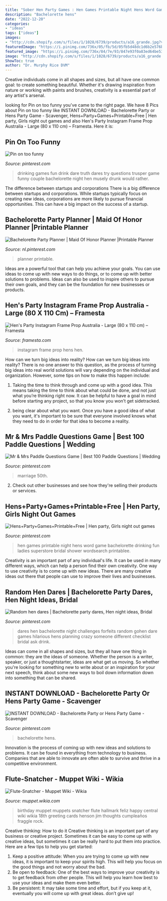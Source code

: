 ```yaml
---
title: "Sober Hen Party Games : Hen Games Printable Night Hens Word Game Bachelorette Drinking Fun Ladies Superstore Bridal Shower Wordsearch Printablee"
description: "Bachelorette hens"
date: "2022-12-20"
categories:
- "ideas"
tags: ["ideas"]
images:
- "http://cdn.shopify.com/s/files/1/1028/6739/products/a16_grande.jpg?v=1470217268"
featuredImage: "https://i.pinimg.com/736x/05/fb/5d/05fb5d48dc1d6b2e576b3e4b199f3da6--hen-party-dares-hen-do-dares.jpg"
featured_image: "https://i.pinimg.com/736x/84/7e/93/847e93f0a83ed64be53a03b69f6a7196--fun-drinking-games-game-ideas.jpg"
image: "http://cdn.shopify.com/s/files/1/1028/6739/products/a16_grande.jpg?v=1470217268"
ShowToc: true
author: "Dr. Murphy Rice DVM"
---
```



Creative individuals come in all shapes and sizes, but all have one common goal: to create something beautiful. Whether it's drawing inspiration from nature or working with paints and brushes, creativity is a essential part of any artist's arsenal.

	

		
looking for Pin on too funny you've came to the right page. We have 8 Pics about Pin on too funny like INSTANT DOWNLOAD - Bachelorette Party or Hens Party Game - Scavenger, Hens+Party+Games+Printable+Free | Hen party, Girls night out games and also Hen&#039;s Party Instagram Frame Prop Australia - Large (80 x 110 cm) – Framesta. Here it is:
		
    
## Pin On Too Funny

<img loading=lazy src="https://i.pinimg.com/736x/84/7e/93/847e93f0a83ed64be53a03b69f6a7196--fun-drinking-games-game-ideas.jpg" onerror="this.onerror=null;this.src='https://tse1.mm.bing.net/th?id=OIP.7e6BY1JlHuaZqAvAWW11PAHaJ2&amp;pid=15.1';" alt="Pin on too funny">

_Source: pinterest.com_

>drinking games fun drink dare truth dares try questions trusper game funny couple bachelorette night hen musely drunk would rather. 

	

The difference between startups and corporations
There is a big difference between startups and corporations. While startups typically focus on creating new ideas, corporations are more likely to pursue financial opportunities. This can have a big impact on the success of a startup.

    
## Bachelorette Party Planner | Maid Of Honor Planner |Printable Planner

<img loading=lazy src="https://i.pinimg.com/736x/4a/df/25/4adf25538324d7fe63c735c7694711c4.jpg" onerror="this.onerror=null;this.src='https://tse3.mm.bing.net/th?id=OIP.W4WxgIOwu7PYiYFZCZmBJgHaLH&amp;pid=15.1';" alt="Bachelorette Party Planner | Maid Of Honor Planner |Printable Planner">

_Source: nl.pinterest.com_

>planner printable. 

	

Ideas are a powerful tool that can help you achieve your goals. You can use ideas to come up with new ways to do things, or to come up with better solutions to problems. Ideas can also be used to inspire others to pursue their own goals, and they can be the foundation for new businesses or products.

    
## Hen&#039;s Party Instagram Frame Prop Australia - Large (80 X 110 Cm) – Framesta

<img loading=lazy src="http://cdn.shopify.com/s/files/1/1028/6739/products/a16_grande.jpg?v=1470217268" onerror="this.onerror=null;this.src='https://tse2.mm.bing.net/th?id=OIP.1h36bBoE7RlAmMOYofQfYgHaHa&amp;pid=15.1';" alt="Hen&#039;s Party Instagram Frame Prop Australia - Large (80 x 110 cm) – Framesta">

_Source: framesta.com_

>instagram frame prop hens hen. 

	

How can we turn big ideas into reality?
How can we turn big ideas into reality? There is no one answer to this question, as the process of turning big ideas into real world solutions will vary depending on the individual and organization. However, some tips on how to make this happen include:
1) Taking the time to think through and come up with a good idea. This means taking the time to think about what could be done, and not just what you’re thinking right now. It can be helpful to have a goal in mind before starting any project, so that you know you won’t get sidetracked.

2) being clear about what you want. Once you have a good idea of what you want, it's important to be sure that everyone involved knows what they need to do in order for that idea to become a reality.

    
## Mr &amp; Mrs Paddle Questions Game | Best 100 Paddle Questions | Wedding

<img loading=lazy src="https://i.pinimg.com/736x/24/dd/24/24dd24d6fdceb640434eed3ca2b340d0.jpg" onerror="this.onerror=null;this.src='https://tse3.mm.bing.net/th?id=OIP.LJrnMeu8MNojJEZy8cg2owHaSh&amp;pid=15.1';" alt="Mr &amp; Mrs Paddle Questions Game | Best 100 Paddle Questions | Wedding">

_Source: pinterest.com_

>marriage 50th. 

	

2. Check out other businesses and see how they're selling their products or services.

    
## Hens+Party+Games+Printable+Free | Hen Party, Girls Night Out Games

<img loading=lazy src="https://i.pinimg.com/736x/8a/0e/21/8a0e212d9ef9d510d44d42e0459a86ec.jpg" onerror="this.onerror=null;this.src='https://tse4.mm.bing.net/th?id=OIP.ns_HNeGHhxrkak5XViqKxgHaHa&amp;pid=15.1';" alt="Hens+Party+Games+Printable+Free | Hen party, Girls night out games">

_Source: pinterest.com_

>hen games printable night hens word game bachelorette drinking fun ladies superstore bridal shower wordsearch printablee. 

	

Creativity is an important part of any individual's life. It can be used in many different ways, which can help a person find their own creativity. One way to use creativity is to come up with new ideas. There are many creative ideas out there that people can use to improve their lives and businesses.

    
## Random Hen Dares | Bachelorette Party Dares, Hen Night Ideas, Bridal

<img loading=lazy src="https://i.pinimg.com/736x/05/fb/5d/05fb5d48dc1d6b2e576b3e4b199f3da6--hen-party-dares-hen-do-dares.jpg" onerror="this.onerror=null;this.src='https://tse3.mm.bing.net/th?id=OIP.7xQdYnZJmI7-DIYbD_S_ggHaPY&amp;pid=15.1';" alt="Random hen dares | Bachelorette party dares, Hen night ideas, Bridal">

_Source: pinterest.com_

>dares hen bachelorette night challenges forfeits random gohen dare games hilarious hens planning crazy someone different checklist bridal ask drink. 

	

Ideas can come in all shapes and sizes, but they all have one thing in common: they are the ideas of someone. Whether the person is a writer, speaker, or just a thoughtstarter, ideas are what get us moving. So whether you're looking for something new to write about or an inspiration for your next speech, think about some new ways to boil down information down into something that can be shared.

    
## INSTANT DOWNLOAD - Bachelorette Party Or Hens Party Game - Scavenger

<img loading=lazy src="https://i.pinimg.com/736x/f9/d4/51/f9d451992d3f43890cc2d73c2045338f.jpg" onerror="this.onerror=null;this.src='https://tse3.mm.bing.net/th?id=OIP.RH3iREmlrQfa7Y3il6jAoQHaLc&amp;pid=15.1';" alt="INSTANT DOWNLOAD - Bachelorette Party or Hens Party Game - Scavenger">

_Source: pinterest.com_

>bachelorette hens. 

	

Innovation is the process of coming up with new ideas and solutions to problems. It can be found in everything from technology to business. Companies that are able to innovate are often able to survive and thrive in a competitive environment.

    
## Flute-Snatcher - Muppet Wiki - Wikia

<img loading=lazy src="http://img1.wikia.nocookie.net/__cb20110130055905/muppet/images/thumb/f/f0/Muppet_party.JPG/500px-Muppet_party.JPG" onerror="this.onerror=null;this.src='https://tse4.mm.bing.net/th?id=OIP.FUD1hh_Ums2ZaLdaoNVVIwHaJ4&amp;pid=15.1';" alt="Flute-Snatcher - Muppet Wiki - Wikia">

_Source: muppet.wikia.com_

>birthday muppet muppets snatcher flute hallmark feliz happy central wiki wikia 18th greeting cards henson jim thoughts cumpleaños fraggle rock. 

	

Creative thinking: How to do it
Creative thinking is an important part of any business or creative project. Sometimes it can be easy to come up with creative ideas, but sometimes it can be really hard to put them into practice. Here are a few tips to help you get started: 
1. Keep a positive attitude: When you are trying to come up with new ideas, it is important to keep your spirits high. This will help you focus on the good things and not worry about the bad. 
2. Be open to feedback: One of the best ways to improve your creativity is to get feedback from other people. This will help you learn how best to use your ideas and make them even better. 
3. Be persistent: It may take some time and effort, but if you keep at it, eventually you will come up with great ideas. don’t give up!

